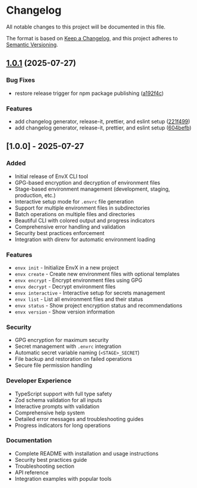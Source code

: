 # Changelog

All notable changes to this project will be documented in this file.

The format is based on [Keep a Changelog](https://keepachangelog.com/en/1.0.0/),
and this project adheres to [Semantic Versioning](https://semver.org/spec/v2.0.0.html).



## [1.0.1](https://github.com/rahulretnan/envx-cli/compare/v1.0.0...v1.0.1) (2025-07-27)


### Bug Fixes

* restore release trigger for npm package publishing ([a192f4c](https://github.com/rahulretnan/envx-cli/commit/a192f4c45758fd8a63f83481fa59b27fdb7008f3))


### Features

* add changelog generator, release-it, prettier, and eslint setup ([221f499](https://github.com/rahulretnan/envx-cli/commit/221f49994353da0009d9341bc7a53e8a98797fe1))
* add changelog generator, release-it, prettier, and eslint setup ([604befb](https://github.com/rahulretnan/envx-cli/commit/604befb44110b4cf9c1ba8d495500a4333103caa))

## [1.0.0] - 2025-07-27

### Added

- Initial release of EnvX CLI tool
- GPG-based encryption and decryption of environment files
- Stage-based environment management (development, staging, production, etc.)
- Interactive setup mode for `.envrc` file generation
- Support for multiple environment files in subdirectories
- Batch operations on multiple files and directories
- Beautiful CLI with colored output and progress indicators
- Comprehensive error handling and validation
- Security best practices enforcement
- Integration with direnv for automatic environment loading

### Features

- `envx init` - Initialize EnvX in a new project
- `envx create` - Create new environment files with optional templates
- `envx encrypt` - Encrypt environment files using GPG
- `envx decrypt` - Decrypt environment files
- `envx interactive` - Interactive setup for secrets management
- `envx list` - List all environment files and their status
- `envx status` - Show project encryption status and recommendations
- `envx version` - Show version information

### Security

- GPG encryption for maximum security
- Secret management with `.envrc` integration
- Automatic secret variable naming (`<STAGE>_SECRET`)
- File backup and restoration on failed operations
- Secure file permission handling

### Developer Experience

- TypeScript support with full type safety
- Zod schema validation for all inputs
- Interactive prompts with validation
- Comprehensive help system
- Detailed error messages and troubleshooting guides
- Progress indicators for long operations

### Documentation

- Complete README with installation and usage instructions
- Security best practices guide
- Troubleshooting section
- API reference
- Integration examples with popular tools
